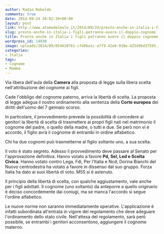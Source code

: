 ```yaml
---
author: Radio Rebelde
comments: true
date: 2014-09-24 20:02:39+00:00
layout: post
link: http://www.atomodelmale.it/2014/09/24/presto-anche-in-italia-i-figli-potranno-avere-il-doppio-cognome/
slug: presto-anche-in-italia-i-figli-potranno-avere-il-doppio-cognome
title: Presto anche in Italia i figli potranno avere il doppio cognome
wordpress_id: 14930
image: uploads/2014/09/054620761-cf40ba1c-e7f9-42e6-918e-425d9bd37593.jpg
categories:
- Italia
tags:
- Cognome
- Mamma
---
```


Via libera dell'aula della **Camera** alla proposta di legge sulla libera scelta nell'attribuzione del cognome ai figli.

Cade l'obbligo del cognome paterno, arriva la libertà di scelta. La proposta di legge adegua il nostro ordinamento alla sentenza della **Corte europea** dei diritti dell'uomo del 7 gennaio scorso.

In particolare, il provvedimento prevede la possibilità di concedere ai genitori la libertà di scelta di trasmettere ai propri figli nati nel matrimonio il cognome del padre, o quello della madre, o tutti e due. Se però non vi è accordo, il figlio avrà il cognome di entrambi in ordine alfabetico.

Chi ha due cognomi può trasmetterne al figlio soltanto uno, a sua scelta.

Il voto è stato segreto. Adesso il provvedimento deve passare al Senato per l'approvazione definitiva. Hanno votato a favore **Pd, Sel, Led e Scelta Civica**. Hanno votato contro Lega, Fdi, Per l'Italia e Ncd; Dorina Bianchi del Nuovo centrodestra ha votato a favore in dissenso dal suo gruppo. Forza Italia ha dato ai suoi libertà di voto. M5S si è astenuto.

Il principio della libertà di scelta, con qualche aggiustamento, vale anche per i figli adottati. Il cognome (uno soltanto) da anteporre a quello originario è deciso concordemente dai coniugi, ma se manca l'accordo si segue l'ordine alfabetico.

Le nuove norme non saranno immediatamente operative. L'applicazione è infatti subordinata all'entrata in vigore del regolamento che deve adeguare l'ordinamento dello stato civile. Nell'attesa del regolamento, sarà però possibile, se entrambi i genitori acconsentono, aggiungere il cognome materno.
